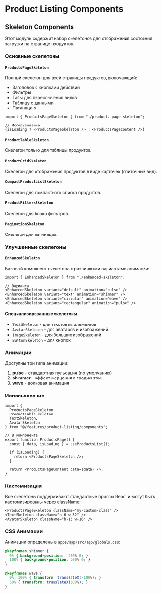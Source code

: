 # Product Listing Components

## Skeleton Components

Этот модуль содержит набор скелетонов для отображения состояния загрузки на странице продуктов.

### Основные скелетоны

#### `ProductsPageSkeleton`
Полный скелетон для всей страницы продуктов, включающий:
- Заголовок с кнопками действий
- Фильтры
- Табы для переключения видов
- Таблицу с данными
- Пагинацию

```tsx
import { ProductsPageSkeleton } from "./products-page-skeleton";

// Использование
{isLoading ? <ProductsPageSkeleton /> : <ProductsPageContent />}
```

#### `ProductTableSkeleton`
Скелетон только для таблицы продуктов.

#### `ProductGridSkeleton`
Скелетон для отображения продуктов в виде карточек (плиточный вид).

#### `CompactProductListSkeleton`
Скелетон для компактного списка продуктов.

#### `ProductFiltersSkeleton`
Скелетон для блока фильтров.

#### `PaginationSkeleton`
Скелетон для пагинации.

### Улучшенные скелетоны

#### `EnhancedSkeleton`
Базовый компонент скелетона с различными вариантами анимации:

```tsx
import { EnhancedSkeleton } from "./enhanced-skeleton";

// Варианты
<EnhancedSkeleton variant="default" animation="pulse" />
<EnhancedSkeleton variant="text" animation="shimmer" />
<EnhancedSkeleton variant="circular" animation="wave" />
<EnhancedSkeleton variant="rectangular" animation="pulse" />
```

#### Специализированные скелетоны

- `TextSkeleton` - для текстовых элементов
- `AvatarSkeleton` - для аватаров и изображений
- `ImageSkeleton` - для больших изображений
- `ButtonSkeleton` - для кнопок

### Анимации

Доступны три типа анимации:

1. **pulse** - стандартная пульсация (по умолчанию)
2. **shimmer** - эффект мерцания с градиентом
3. **wave** - волновая анимация

### Использование

```tsx
import { 
  ProductsPageSkeleton,
  ProductTableSkeleton,
  TextSkeleton,
  AvatarSkeleton 
} from "@/features/product-listing/components";

// В компоненте
export function ProductsPage() {
  const { data, isLoading } = useProductsList();
  
  if (isLoading) {
    return <ProductsPageSkeleton />;
  }
  
  return <ProductsPageContent data={data} />;
}
```

### Кастомизация

Все скелетоны поддерживают стандартные пропсы React и могут быть кастомизированы через className:

```tsx
<ProductsPageSkeleton className="my-custom-class" />
<TextSkeleton className="h-6 w-32" />
<AvatarSkeleton className="h-16 w-16" />
```

### CSS Анимации

Анимации определены в `apps/app/src/app/globals.css`:

```css
@keyframes shimmer {
  0% { background-position: -200% 0; }
  100% { background-position: 200% 0; }
}

@keyframes wave {
  0%, 100% { transform: translateX(-100%); }
  50% { transform: translateX(100%); }
}
``` 